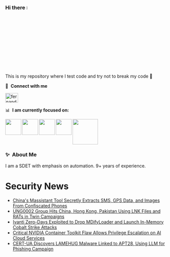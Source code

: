 ### Hi there <a href="https://www.gautamkrishnar.com/"><img src="https://media.giphy.com/media/hvRJCLFzcasrR4ia7z/giphy.gif" width="5%"></a>
This is my repository where I test code and try not to break my code :rofl:

🔗 &nbsp;**Connect with me**
<p align="left">
<a href="https://linkedin.com/in/fernandorlcruz" target="blank"><img align="center" src="https://raw.githubusercontent.com/rahuldkjain/github-profile-readme-generator/master/src/images/icons/Social/linked-in-alt.svg" alt="fernando cruz" height="30" width="40" /></a>
  
📊 &nbsp;**I am currently focused on:**

<img align="left" width='50' height='50' src="https://cdn.jsdelivr.net/gh/devicons/devicon/icons/python/python-original-wordmark.svg" />
<img align="left" width='50' height='50' src="https://cdn.jsdelivr.net/gh/devicons/devicon/icons/csharp/csharp-original.svg" />
<img align="left" width='50' height='50' src="https://cdn.jsdelivr.net/gh/devicons/devicon/icons/jenkins/jenkins-original.svg" />
<img align="left" width='50' height='50' src="https://www.svgrepo.com/show/306098/githubactions.svg" />
<img width='80' height='80' src="https://cdn2.vectorstock.com/i/1000x1000/64/81/security-testing-concept-icon-safety-audit-key-vector-29166481.jpg" />
          
          
  
### ✨&nbsp; About Me

I am a SDET with emphasis on automation. 9+ years of experience.

# Security News
<!-- BLOG-POST-LIST:START -->
- [China&#39;s Massistant Tool Secretly Extracts SMS, GPS Data, and Images From Confiscated Phones](https://thehackernews.com/2025/07/chinas-massistant-tool-secretly.html)
- [UNG0002 Group Hits China, Hong Kong, Pakistan Using LNK Files and RATs in Twin Campaigns](https://thehackernews.com/2025/07/ung0002-group-hits-china-hong-kong.html)
- [Ivanti Zero-Days Exploited to Drop MDifyLoader and Launch In-Memory Cobalt Strike Attacks](https://thehackernews.com/2025/07/ivanti-zero-days-exploited-to-drop.html)
- [Critical NVIDIA Container Toolkit Flaw Allows Privilege Escalation on AI Cloud Services](https://thehackernews.com/2025/07/critical-nvidia-container-toolkit-flaw.html)
- [CERT-UA Discovers LAMEHUG Malware Linked to APT28, Using LLM for Phishing Campaign](https://thehackernews.com/2025/07/cert-ua-discovers-lamehug-malware.html)
<!-- BLOG-POST-LIST:END -->
